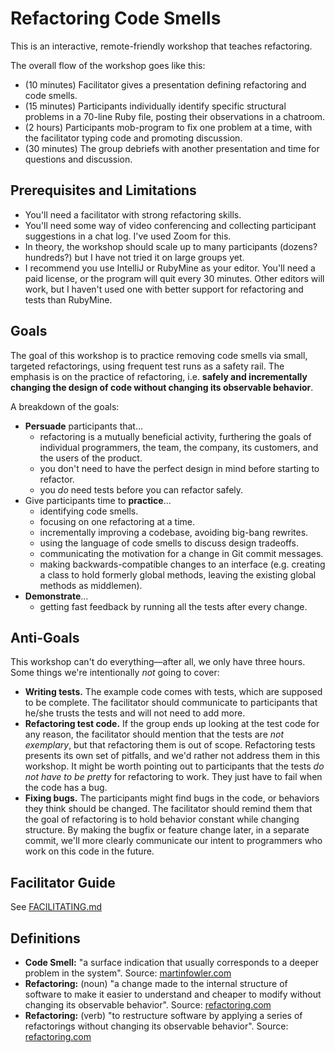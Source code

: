 # Refactoring Code Smells

This is an interactive, remote-friendly workshop that
teaches refactoring.

The overall flow of the workshop goes like this:

- (10 minutes) Facilitator gives a presentation defining
  refactoring and code smells.
- (15 minutes) Participants individually identify specific
  structural problems in a 70-line Ruby file, posting their
  observations in a chatroom.
- (2 hours) Participants mob-program to fix one problem at a
  time, with the facilitator typing code and promoting
  discussion.
- (30 minutes) The group debriefs with another presentation
  and time for questions and discussion.

## Prerequisites and Limitations

- You'll need a facilitator with strong refactoring skills.
- You'll need some way of video conferencing and collecting
  participant suggestions in a chat log. I've used Zoom for
  this.
- In theory, the workshop should scale up to many
  participants (dozens? hundreds?) but I have not tried it
  on large groups yet.
- I recommend you use IntelliJ or RubyMine as your editor.
  You'll need a paid license, or the program will quit every
  30 minutes. Other editors will work, but I haven't used
  one with better support for refactoring and tests than
  RubyMine.

## Goals

The goal of this workshop is to practice removing code
smells via small, targeted refactorings, using frequent test
runs as a safety rail. The emphasis is on the practice of
refactoring, i.e. **safely and incrementally changing the
design of code without changing its observable behavior**.

A breakdown of the goals:

- **Persuade** participants that...
  - refactoring is a mutually beneficial activity,
    furthering the goals of individual programmers, the
    team, the company, its customers, and the users of the
    product.
  - you don't need to have the perfect design in mind
    before starting to refactor.
  - you *do* need tests before you can refactor safely.
- Give participants time to **practice**...
  - identifying code smells.
  - focusing on one refactoring at a time.
  - incrementally improving a codebase, avoiding big-bang
    rewrites.
  - using the language of code smells to discuss design
    tradeoffs.
  - communicating the motivation for a change in Git commit
    messages.
  - making backwards-compatible changes to an interface
    (e.g. creating a class to hold formerly global methods,
    leaving the existing global methods as middlemen).
- **Demonstrate**...
  - getting fast feedback by running all the tests after
    every change.

## Anti-Goals

This workshop can't do everything—after all, we only have
three hours. Some things we're intentionally *not* going to
cover:

- **Writing tests.** The example code comes with tests,
  which are supposed to be complete. The facilitator should
  communicate to participants that he/she trusts the tests
  and will not need to add more.
- **Refactoring test code.**  If the group ends up
  looking at the test code for any reason, the facilitator
  should mention that the tests are *not exemplary*, but
  that refactoring them is out of scope. Refactoring
  tests presents its own set of pitfalls, and we'd rather
  not address them in this workshop. It might be worth
  pointing out to participants that the tests *do not have
  to be pretty* for refactoring to work. They just have to
  fail when the code has a bug.
- **Fixing bugs.** The participants might find bugs in the
  code, or behaviors they think should be changed. The
  facilitator should remind them that the goal of
  refactoring is to hold behavior constant while changing
  structure. By making the bugfix or feature change later,
  in a separate commit, we'll more clearly communicate our
  intent to programmers who work on this code in the future.

## Facilitator Guide

See [FACILITATING.md](FACILITATING.md)

## Definitions

- **Code Smell:** "a surface indication that usually
  corresponds to a deeper problem in the system". Source:
  [martinfowler.com](https://www.martinfowler.com/bliki/CodeSmell.html)
- **Refactoring:** (noun) "a change made to the internal
  structure of software to make it easier to understand and
  cheaper to modify without changing its observable
  behavior". Source:
  [refactoring.com](https://refactoring.com/)
- **Refactoring:** (verb) "to restructure software by
  applying a series of refactorings without changing its
  observable behavior". Source:
  [refactoring.com](https://refactoring.com/)

